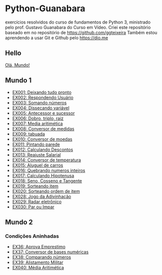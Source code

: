 # Python-Guanabara
exercícios resolvidos do curso de fundamentos de Python 3, ministrado pelo prof. Gustavo Guanabara do Curso em Vídeo.
Criei este repositório baseado em no repositório de https://github.com/ggteixeira
Também estou aprendendo a usar Git e Github pelo https://dio.me
## Hello
[Olá, Mundo!](hello.py)
## Mundo 1
- [EX001: Deixando tudo pronto](/Mundo_1/ex001_deixando_tudo_pronto.py)
- [EX002: Respondendo Usuário](/Mundo_1/ex002_respondendo_usuario.py)
- [EX003: Somando números](/Mundo_1/ex003_somando_numeros.py)
- [EX004: Dissecando variável](/Mundo_1/ex004_dissecando_variável.py)
- [EX005: Antecessor e sucessor](/Mundo_1/ex005_antecessor_sucessor.py)
- [EX006: Dobro, triplo, raiz](/Mundo_1/ex006_dobro_triplo_raiz.py)
- [EX007: Media aritimética](/Mundo_1/ex007_media.py)
- [EX008: Conversor de medidas](/Mundo_1/ex008_conversor_medidas.py)
- [EX009: tabuada](/Mundo_1/ex009_tabuada.py)
- [EX010: Conversor de moedas](/Mundo_1/ex010_conversor_de_moedas.py)
- [EX011: Pintando parede](/Mundo_1/ex011_pintando_parede.py)
- [EX012: Calculando Descontos](/Mundo_1/ex012_calculando_descontos.py)
- [EX013: Reajuste Salarial](/Mundo_1/ex013_reajuste_salarial.py)
- [EX014: Conversor de temperatura](/Mundo_1/ex014_conversor_de_temperaturas.py)
- [EX015: Aluguel de carros](/Mundo_1/ex015_aluguel_carros.py)
- [EX016: Quebrando numeros inteiros](/Mundo_1/ex016_quebrando_numero_inteiro.py)
- [EX017: Calculando Hipotenusa](/Mundo_1/ex017_hipotenusa.py)
- [EX018: Seno, Cosseno e Tangente](/Mundo_1/ex018_sencostan.py)
- [EX019: Sorteando item](/Mundo_1/ex019_sorteando_Item.py)
- [EX020: Sorteando ordem de item](/Mundo_1/ex020_sorteando_ordem.py)
- [EX028: Jogo da Adivinhação](/Mundo_1/ex028_adivinhacao.py)
- [EX029: Radar eletrônico](/Mundo_1/ex029_radar_eletronico.py)
- [EX030: Par ou Impar](/Mundo_1/ex030_impar_par.py)
## Mundo 2
### Condições Aninhadas
- [EX36: Aprova Emprestimo](Mundo_2/Condicoes_aninhadas/ex036_aprova_emprestimo.py)
- [EX37: Conversor de bases numéricas](/Mundo_2/Condicoes_aninhadas/ex037_Conversor_bases_numericas.py)
- [EX38: Comparando números](/Mundo_2/ex038_comparando_numeros.py)
- [EX39: Alistamento Militar](/Mundo_2/Condicoes_aninhadas/ex39_alistamento.py)
- [EX040: Média Aritimética](/Mundo_2/Condicoes_aninhadas/ex040_media.py)